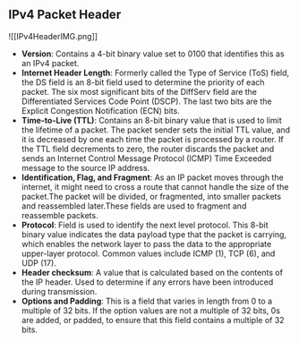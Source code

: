 ## IPv4 Packet Header
![[IPv4HeaderIMG.png]]
- **Version**: Contains a 4-bit binary value set to 0100 that identifies this as an IPv4 packet.
- **Internet Header Length**: Formerly called the Type of Service (ToS) field, the DS field is an 8-bit field used to determine the priority of each packet. The six most significant bits of the DiffServ field are the Differentiated Services Code Point (DSCP). The last two bits are the Explicit Congestion Notification (ECN) bits.
- **Time-to-Live (TTL)**: Contains an 8-bit binary value that is used to limit the lifetime of a packet. The packet sender sets the initial TTL value, and it is decreased by one each time the packet is processed by a router. If the TTL field decrements to zero, the router discards the packet and sends an Internet Control Message Protocol (ICMP) Time Exceeded message to the source IP address.
- **Identification, Flag, and Fragment**: As an IP packet moves through the internet, it might need to cross a route that cannot handle the size of the packet.The packet will be divided, or fragmented, into smaller packets and reassembled later.These fields are used to fragment and reassemble packets.
- **Protocol**: Field is used to identify the next level protocol. This 8-bit binary value indicates the data payload type that the packet is carrying, which enables the network layer to pass the data to the appropriate upper-layer protocol. Common values include ICMP (1), TCP (6), and UDP (17).
- **Header checksum**: A value that is calculated based on the contents of the IP header. Used to determine if any errors have been introduced during transmission.
- **Options and Padding**: This is a field that varies in length from 0 to a multiple of 32 bits. If the option values are not a multiple of 32 bits, 0s are added, or padded, to ensure that this field contains a multiple of 32 bits.

